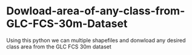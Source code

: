 # Dowload-area-of-any-class-from-GLC-FCS-30m-Dataset
Using this python we can multiple shapefiles and donwload any desired class area from the GLC FCS 30m dataset
